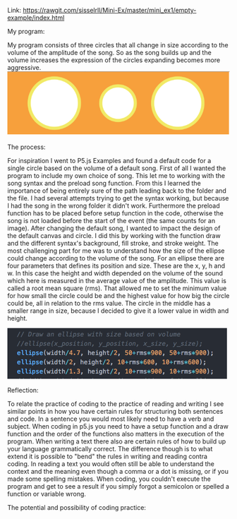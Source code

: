 Link:  https://rawgit.com/sisselrll/Mini-Ex/master/mini_ex1/empty-example/index.html

My program: 

My program consists of three circles that all change in size according to the volume of the amplitude of the song. So as the song builds up and the volume increases the expression of the circles expanding becomes more aggressive.
![alt text](screenshots/measuring_amplitude.png)

The process: 

For inspiration I went to P5.js Examples and found a default code for a single circle based on the volume of a default song.  First of all I wanted the program to include my own choice of song. This let me to working with the song syntax and the preload song function.  From this I learned the importance of being entirely sure of the path leading back to the folder and the file. I had several attempts trying to get the syntax working, but because I had the song in the wrong folder it didn't  work. Furthermore the preload function has to be placed before setup function in the code, otherwise the song is not loaded before the start of the event (the same counts for an image). 
After changing the default song, I wanted to impact the design of the default canvas and circle. I did this by working with the function draw and the different syntax's background, fill stroke, and stroke weight. 
The most challenging part for me was to understand how the size of the ellipse could change according to the volume of the song. For an ellipse there are four parameters that defines its position and size. These are the x, y, h and w.  In this case the height and width depended on the volume of the sound which here is measured in the average value of the amplitude. This value is called a root mean square (rms). That allowed me to set the minimum value for how small the circle could be and the highest value for how big the circle could be, all in relation to the rms value. The circle in the middle has a smaller range in size, because I decided to give it a lower value in width and height.

![alt text](screenshots/rms.png)

Reflection: 

To relate the practice of coding to the practice of reading and writing I see similar points in how you have certain rules for structuring both sentences and code.  In a sentence you would most likely need to have a verb and subject. When coding in p5.js you need to have a setup function and a draw function and the order of the functions also matters in the execution of the program.  When writing a text there also are certain rules of how to build up your language grammatically correct. The difference though is to what extend it is possible to "bend" the rules in writing and reading contra coding. In reading a text you would often still be able to understand the context and the meaning even though a comma or a dot is missing, or if you made some spelling mistakes. When coding, you couldn't execute the program and get to see a result if you simply forgot a semicolon or spelled a function or variable wrong. 

The potential and possibility of coding practice:
